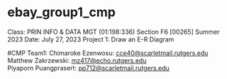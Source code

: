 # ebay_group1_cmp
Class: PRIN INFO & DATA MGT (01:198:336) 
Section F6 [00265] Summer 2023
Date: July 27, 2023
Project 1: Draw an E-R Diagram

#CMP Team1: 
Chimaroke Ezenwosu: cce40@scarletmail.rutgers.edu <br>
Matthew Zakrzewski: mz417@echo.rutgers.edu <br>
Piyaporn Puangprasert: pp712@scarletmail.rutgers.edu
